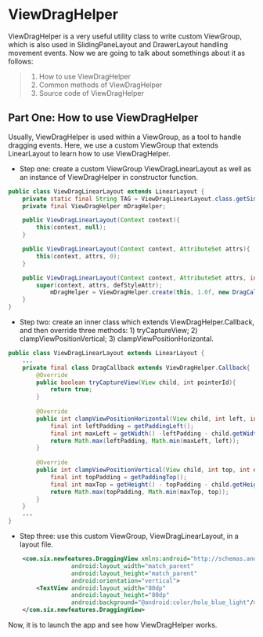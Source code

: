 ViewDragHelper
=========
ViewDragHelper is a very useful utility class to write custom ViewGroup, which is also used in SlidingPaneLayout and DrawerLayout handling movement events.
Now we are going to talk about somethings about it as follows:
> 1. How to use ViewDragHelper
> 2. Common methods of ViewDragHelper
> 3. Source code of ViewDragHelper

Part One: How to use ViewDragHelper
-----
Usually, ViewDragHelper is used within a ViewGroup, as a tool to handle dragging events. Here, we use a custom ViewGroup that extends LinearLayout to learn how to use ViewDragHelper.

+ Step one: create a custom ViewGroup ViewDragLinearLayout as well as an instance of ViewDragHelper in constructor function.
```java
public class ViewDragLinearLayout extends LinearLayout {
    private static final String TAG = ViewDragLinearLayout.class.getSimpleName();
    private final ViewDragHelper mDragHelper;

    public ViewDragLinearLayout(Context context){
        this(context, null);
    }

    public ViewDragLinearLayout(Context context, AttributeSet attrs){
        this(context, attrs, 0);
    }

    public ViewDragLinearLayout(Context context, AttributeSet attrs, int defStyleAttr){
        super(context, attrs, defStyleAttr);
            mDragHelper = ViewDragHelper.create(this, 1.0f, new DragCallback());
    }
}
```
+ Step two: create an inner class which extends ViewDragHelper.Callback, and then override three methods: 1) tryCaptureView; 2) clampViewPositionVertical; 3) clampViewPositionHorizontal.
```java
public class ViewDragLinearLayout extends LinearLayout {
    ...
    private final class DragCallback extends ViewDragHelper.Callback{
        @Override
        public boolean tryCaptureView(View child, int pointerId){
            return true;
        }
        
        @Override
        public int clampViewPositionHorizontal(View child, int left, int dx) {
            final int leftPadding = getPaddingLeft();
            final int maxLeft = getWidth() -leftPadding - child.getWidth();
            return Math.max(leftPadding, Math.min(maxLeft, left));
        }
        
        @Override
        public int clampViewPositionVertical(View child, int top, int dy) {
            final int topPadding = getPaddingTop();
            final int maxTop = getHeight() - topPadding - child.getHeight();
            return Math.max(topPadding, Math.min(maxTop, top));
        }
    }
    ...
}
```
+ Step three: use this custom ViewGroup, ViewDragLinearLayout, in a layout file.
```xml
	<com.six.newfeatures.DraggingView xmlns:android="http://schemas.android.com/apk/res/android"
                  android:layout_width="match_parent"
                  android:layout_height="match_parent"
                  android:orientation="vertical">
    	<TextView android:layout_width="80dp"
    	          android:layout_height="80dp"
    	          android:background="@android:color/holo_blue_light"/>
    </com.six.newfeatures.DraggingView>
```

Now, it is to launch the app and see how ViewDragHelper works.

